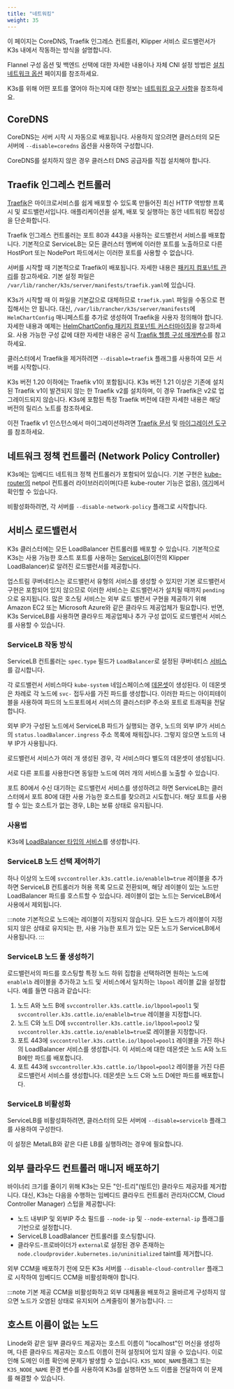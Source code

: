```yaml
---
title: "네트워킹"
weight: 35
---
```


이 페이지는 CoreDNS, Traefik 인그레스 컨트롤러, Klipper 서비스 로드밸런서가 K3s 내에서 작동하는 방식을 설명합니다.

Flannel 구성 옵션 및 백엔드 선택에 대한 자세한 내용이나 자체 CNI 설정 방법은 [설치 네트워크 옵션](../installation/network-options.md) 페이지를 참조하세요.

K3s를 위해 어떤 포트를 열어야 하는지에 대한 정보는 [네트워킹 요구 사항](../installation/requirements.md#networking)을 참조하세요.

## CoreDNS

CoreDNS는 서버 시작 시 자동으로 배포됩니다. 사용하지 않으려면 클러스터의 모든 서버에 `--disable=coredns` 옵션을 사용하여 구성합니다.

CoreDNS를 설치하지 않은 경우 클러스터 DNS 공급자를 직접 설치해야 합니다.

## Traefik 인그레스 컨트롤러

[Traefik](https://traefik.io/)은 마이크로서비스를 쉽게 배포할 수 있도록 만들어진 최신 HTTP 역방향 프록시 및 로드밸런서입니다. 애플리케이션을 설계, 배포 및 실행하는 동안 네트워킹 복잡성을 단순화합니다.

Traefik 인그레스 컨트롤러는 포트 80과 443을 사용하는 로드밸런서 서비스를 배포합니다. 기본적으로 ServiceLB는 모든 클러스터 멤버에 이러한 포트를 노출하므로 다른 HostPort 또는 NodePort 파드에서는 이러한 포트를 사용할 수 없습니다.

서버를 시작할 때 기본적으로 Traefik이 배포됩니다. 자세한 내용은 [패키지 컴포넌트 관리](../installation/packaged-components.md)를 참고하세요. 기본 설정 파일은 `/var/lib/rancher/k3s/server/manifests/traefik.yaml`에 있습니다.

K3s가 시작할 때 이 파일을 기본값으로 대체하므로 `traefik.yaml` 파일을 수동으로 편집해서는 안 됩니다. 대신, `/var/lib/rancher/k3s/server/manifests`에 `HelmChartConfig` 매니페스트를 추가로 생성하여 Traefik을 사용자 정의해야 합니다. 자세한 내용과 예제는 [HelmChartConfig 패키지 컴포넌트 커스터마이징](../helm/helm.md#customizing-packaged-components-with-helmchartconfig)을 참고하세요. 사용 가능한 구성 값에 대한 자세한 내용은 공식 [Traefik 헬름 구성 매개변수](https://github.com/traefik/traefik-helm-chart/tree/master/traefik)를 참고하세요.

클러스터에서 Traefik을 제거하려면 `--disable=traefik` 플래그를 사용하여 모든 서버를 시작합니다.

K3s 버전 1.20 이하에는 Traefik v1이 포함됩니다. K3s 버전 1.21 이상은 기존에 설치된 Traefik v1이 발견되지 않는 한 Traefik v2를 설치하며, 이 경우 Traefik은 v2로 업그레이드되지 않습니다. K3s에 포함된 특정 Traefik 버전에 대한 자세한 내용은 해당 버전의 릴리스 노트를 참조하세요.

이전 Traefik v1 인스턴스에서 마이그레이션하려면 [Traefik 문서](https://doc.traefik.io/traefik/migration/v1-to-v2/) 및 [마이그레이션 도구](https://github.com/traefik/traefik-migration-tool)를 참조하세요.

## 네트워크 정책 컨트롤러 (Network Policy Controller)

K3s에는 임베디드 네트워크 정책 컨트롤러가 포함되어 있습니다. 기본 구현은 [kube-router의](https://github.com/cloudnativelabs/kube-router) netpol 컨트롤러 라이브러리이며(다른 kube-router 기능은 없음), [여기](https://github.com/k3s-io/k3s/tree/master/pkg/agent/netpol)에서 확인할 수 있습니다.

비활성화하려면, 각 서버를 `--disable-network-policy` 플래그로 시작합니다.

## 서비스 로드밸런서

K3s 클러스터에는 모든 LoadBalancer 컨트롤러를 배포할 수 있습니다. 기본적으로 K3s는 사용 가능한 호스트 포트를 사용하는 [ServiceLB](https://github.com/k3s-io/klipper-lb)(이전의 Klipper LoadBalancer)로 알려진 로드밸런서를 제공합니다.

업스트림 쿠버네티스는 로드밸런서 유형의 서비스를 생성할 수 있지만 기본 로드밸런서 구현은 포함되어 있지 않으므로 이러한 서비스는 로드밸런서가 설치될 때까지 `pending`으로 유지됩니다. 많은 호스팅 서비스는 외부 로드 밸런서 구현을 제공하기 위해 Amazon EC2 또는 Microsoft Azure와 같은 클라우드 제공업체가 필요합니다. 반면, K3s ServiceLB를 사용하면 클라우드 제공업체나 추가 구성 없이도 로드밸런서 서비스를 사용할 수 있습니다.

### ServiceLB 작동 방식

ServiceLB 컨트롤러는 `spec.type` 필드가 `LoadBalancer`로 설정된 쿠버네티스 [서비스](https://kubernetes.io/ko/docs/concepts/services-networking/service/)를 감시합니다.

각 로드밸런서 서비스마다 `kube-system` 네임스페이스에 [데몬셋](https://kubernetes.io/ko/docs/concepts/workloads/controllers/daemonset/)이 생성된다. 이 데몬셋은 차례로 각 노드에 `svc-` 접두사를 가진 파드를 생성합니다. 이러한 파드는 아이피테이블을 사용하여 파드의 노드포트에서 서비스의 클러스터IP 주소와 포트로 트래픽을 전달합니다.

외부 IP가 구성된 노드에서 ServiceLB 파드가 실행되는 경우, 노드의 외부 IP가 서비스의 `status.loadBalancer.ingress` 주소 목록에 채워집니다. 그렇지 않으면 노드의 내부 IP가 사용됩니다.

로드밸런서 서비스가 여러 개 생성된 경우, 각 서비스마다 별도의 데몬셋이 생성됩니다.

서로 다른 포트를 사용한다면 동일한 노드에 여러 개의 서비스를 노출할 수 있습니다.

포트 80에서 수신 대기하는 로드밸런서 서비스를 생성하려고 하면 ServiceLB는 클러스터에서 포트 80에 대한 사용 가능한 호스트를 찾으려고 시도합니다. 해당 포트를 사용할 수 있는 호스트가 없는 경우, LB는 보류 상태로 유지됩니다.

### 사용법

K3s에 [LoadBalancer 타입의 서비스](https://kubernetes.io/ko/docs/concepts/services-networking/service/#loadbalancer)를 생성합니다.

### ServiceLB 노드 선택 제어하기

하나 이상의 노드에 `svccontroller.k3s.cattle.io/enablelb=true` 레이블을 추가하면 ServiceLB 컨트롤러가 허용 목록 모드로 전환되며, 해당 레이블이 있는 노드만 LoadBalancer 파드를 호스트할 수 있습니다. 레이블이 없는 노드는 ServiceLB에서 사용에서 제외됩니다.

:::note
기본적으로 노드에는 레이블이 지정되지 않습니다. 모든 노드가 레이블이 지정되지 않은 상태로 유지되는 한, 사용 가능한 포트가 있는 모든 노드가 ServiceLB에서 사용됩니다.
:::

### ServiceLB 노드 풀 생성하기

로드밸런서의 파드를 호스팅할 특정 노드 하위 집합을 선택하려면 원하는 노드에 `enablelb` 레이블을 추가하고 노드 및 서비스에서 일치하는 `lbpool` 레이블 값을 설정합니다. 예를 들면 다음과 같습니다:

1. 노드 A와 노드 B에 `svccontroller.k3s.cattle.io/lbpool=pool1` 및 `svccontroller.k3s.cattle.io/enablelb=true` 레이블을 지정합니다.
2. 노드 C와 노드 D에 `svccontroller.k3s.cattle.io/lbpool=pool2` 및 `svccontroller.k3s.cattle.io/enablelb=true`로 레이블을 지정합니다.
3. 포트 443에 `svccontroller.k3s.cattle.io/lbpool=pool1` 레이블을 가진 하나의 LoadBalancer 서비스를 생성합니다. 이 서비스에 대한 데몬셋은 노드 A와 노드 B에만 파드를 배포합니다.
4. 포트 443에 `svccontroller.k3s.cattle.io/lbpool=pool2` 레이블을 가진 다른 로드밸런서 서비스를 생성합니다. 데몬셋은 노드 C와 노드 D에만 파드를 배포합니다.

### ServiceLB 비활성화

ServiceLB를 비활성화하려면, 클러스터의 모든 서버에 `--disable=servicelb` 플래그를 사용하여 구성한다.

이 설정은 MetalLB와 같은 다른 LB를 실행하려는 경우에 필요합니다.

## 외부 클라우드 컨트롤러 매니저 배포하기

바이너리 크기를 줄이기 위해 K3s는 모든 "인-트리"(빌트인) 클라우드 제공자를 제거합니다. 대신, K3s는 다음을 수행하는 임베디드 클라우드 컨트롤러 관리자(CCM, Cloud Controller Manager) 스텁을 제공합니다:

- 노드 내부IP 및 외부IP 주소 필드를 `--node-ip` 및 `--node-external-ip` 플래그를 기반으로 설정합니다.
- ServiceLB LoadBalancer 컨트롤러를 호스팅합니다.
- 클라우드-프로바이더가 `external`로 설정된 경우 존재하는 `node.cloudprovider.kubernetes.io/uninitialized` taint를 제거합니다.

외부 CCM을 배포하기 전에 모든 K3s 서버를 `--disable-cloud-controller` 플래그로 시작하여 임베디드 CCM을 비활성화해야 합니다.

:::note
기본 제공 CCM을 비활성화하고 외부 대체품을 배포하고 올바르게 구성하지 않으면 노드가 오염된 상태로 유지되어 스케줄링이 불가능합니다.
:::

## 호스트 이름이 없는 노드

Linode와 같은 일부 클라우드 제공자는 호스트 이름이 "localhost"인 머신을 생성하며, 다른 클라우드 제공자는 호스트 이름이 전혀 설정되어 있지 않을 수 있습니다. 이로 인해 도메인 이름 확인에 문제가 발생할 수 있습니다. `K3S_NODE_NAME`플래그 또는`K3S_NODE_NAME` 환경 변수를 사용하여 K3s를 실행하면 노드 이름을 전달하여 이 문제를 해결할 수 있습니다.

